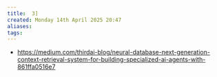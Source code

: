 ```yaml
---
title:  3]
created: Monday 14th April 2025 20:47
aliases: 
tags: 
---
```

- https://medium.com/thirdai-blog/neural-database-next-generation-context-retrieval-system-for-building-specialized-ai-agents-with-861ffa0516e7